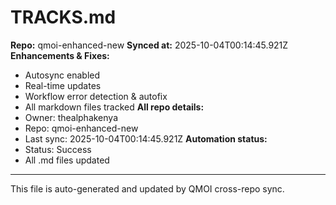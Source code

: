# TRACKS.md

**Repo:** qmoi-enhanced-new
**Synced at:** 2025-10-04T00:14:45.921Z
**Enhancements & Fixes:**
- Autosync enabled
- Real-time updates
- Workflow error detection & autofix
- All markdown files tracked
**All repo details:**
- Owner: thealphakenya
- Repo: qmoi-enhanced-new
- Last sync: 2025-10-04T00:14:45.921Z
**Automation status:**
- Status: Success
- All .md files updated
---
This file is auto-generated and updated by QMOI cross-repo sync.
